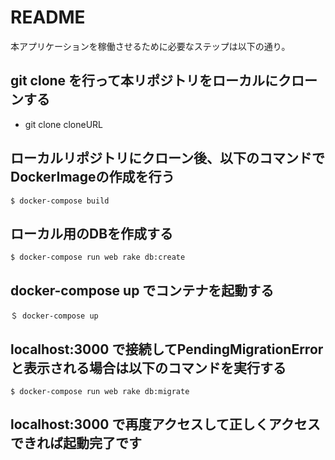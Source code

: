 # README

本アプリケーションを稼働させるために必要なステップは以下の通り。

## git clone を行って本リポジトリをローカルにクローンする
- git clone cloneURL

## ローカルリポジトリにクローン後、以下のコマンドでDockerImageの作成を行う

```
$ docker-compose build
```

## ローカル用のDBを作成する
```
$ docker-compose run web rake db:create
```

## docker-compose up でコンテナを起動する
```
＄ docker-compose up
```

## localhost:3000 で接続してPendingMigrationErrorと表示される場合は以下のコマンドを実行する
```
$ docker-compose run web rake db:migrate
```

## localhost:3000 で再度アクセスして正しくアクセスできれば起動完了です
